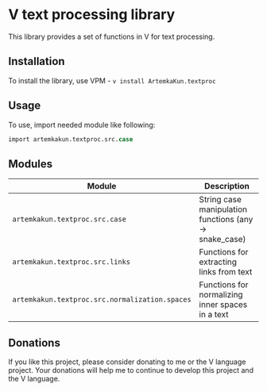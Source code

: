 # V text processing library

This library provides a set of functions in V for text processing.

## Installation

To install the library, use VPM - `v install ArtemkaKun.textproc`

## Usage

To use, import needed module like following:

```v
import artemkakun.textproc.src.case
```

## Modules

| Module                                         | Description                                           |
|------------------------------------------------|-------------------------------------------------------|
| `artemkakun.textproc.src.case`                 | String case manipulation functions (any → snake_case) |
| `artemkakun.textproc.src.links`                | Functions for extracting links from text              |
| `artemkakun.textproc.src.normalization.spaces` | Functions for normalizing inner spaces in a text      |


## Donations

If you like this project, please consider donating to me or the V language project.
Your donations will help me to continue to develop this project and the V language.
